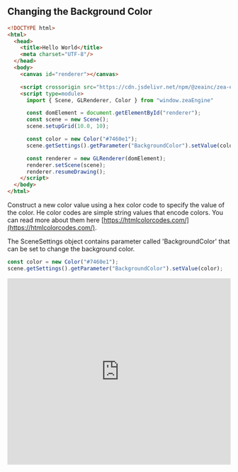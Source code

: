 
## Changing the Background Color


```html
<!DOCTYPE html>
<html>
  <head>
    <title>Hello World</title>
    <meta charset="UTF-8"/>
  </head>
  <body>
    <canvas id="renderer"></canvas>

    <script crossorigin src="https://cdn.jsdelivr.net/npm/@zeainc/zea-engine@3.0.1"></script>
    <script type=module>
      import { Scene, GLRenderer, Color } from "window.zeaEngine"

      const domElement = document.getElementById("renderer");
      const scene = new Scene();
      scene.setupGrid(10.0, 10);

      const color = new Color("#7460e1");
      scene.getSettings().getParameter("BackgroundColor").setValue(color);

      const renderer = new GLRenderer(domElement);
      renderer.setScene(scene);
      renderer.resumeDrawing();
    </script>
  </body>
</html>
```

Construct a new color value using a hex color code to specify the value of the color. He color codes are simple string values that encode colors. You can read more about them here [https://htmlcolorcodes.com/](https://htmlcolorcodes.com/).

The SceneSettings object contains parameter called 'BackgroundColor' that can be set to change the background color.

```javascript
const color = new Color("#7460e1");
scene.getSettings().getParameter("BackgroundColor").setValue(color);
```

<!-- Copy and Paste Me -->
<div class="glitch-embed-wrap" style="height: 420px; width: 100%;">
  <iframe
    src="https://glitch.com/embed/#!/embed/change-background?path=package.json&previewSize=100"
    title="change-background on Glitch"
    allow="geolocation; microphone; camera; midi; vr; encrypted-media"
    style="height: 100%; width: 100%; border: 0;">
  </iframe>
</div>
